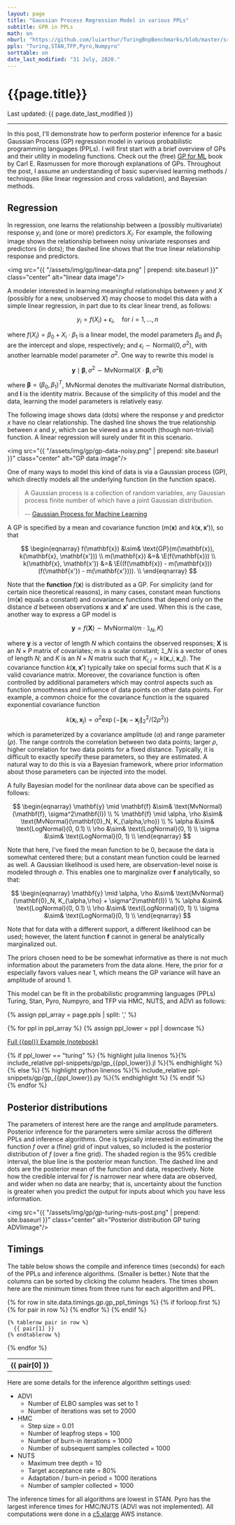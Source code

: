 ```yaml
---
layout: page
title: "Gaussian Process Regression Model in various PPLs"
subtitle: GPR in PPLs
math: on
nburl: "https://github.com/luiarthur/TuringBnpBenchmarks/blob/master/src/gp/notebooks/"
ppls: "Turing,STAN,TFP,Pyro,Numpyro"
sorttable: on
date_last_modified: "31 July, 2020."
---
```


<!--
Tables were generated via:
https://jekyllrb.com/tutorials/csv-to-table/
-->


# {{page.title}}

Last updated: {{ page.date_last_modified }}

***

In this post, I'll demonstrate how to perform posterior inference for a basic
Gaussian Process (GP) regression model in various probabilistic programming
languages (PPLs). I will first start with a brief overview of GPs and their
utility in modeling functions. Check out the (free) [GP for ML][1] book by
Carl E. Rasmussen for more thorough explanations of GPs. Throughout the post, I
assume an understanding of basic supervised learning methods / techniques (like
linear regression and cross validation), and Bayesian methods.

## Regression

In regression, one learns the relationship between a (possibly multivariate)
response $y_i$ and (one or more) predictors $X_i$. For example, the following
image shows the relationship between noisy univariate responses and predictors
(in dots); the dashed line shows that the true linear relationship response and
predictors.

<img src="{{ "/assets/img/gp/linear-data.png" | prepend: site.baseurl }}"
     class="center" alt="linear data image"/>

A modeler interested in learning meaningful relationships between $y$ and
$X$ (possibly for a new, unobserved $X$) may choose to model this data with a
simple linear regression, in part due to its clear linear trend, as follows:

$$
y_i = f(X_i) + \epsilon_i,
\quad\text{for } i=1,\dots,n
$$

where $f(X_i) = \beta_0 + X_i \cdot \beta_1$ is a linear model, the model
parameters $\beta_0$ and $\beta_1$ are the intercept and slope, respectively;
and $\epsilon_i \sim \text{Normal}(0, \sigma^2)$, with another learnable model
parameter $\sigma^2$.  One way to rewrite this model is

$$
\mathbf{y} \mid \boldsymbol{\beta}, \sigma^2 \sim
\text{MvNormal}(X \cdot \boldsymbol{\beta}, \sigma^2 \mathbf{I})
$$

where $\boldsymbol{\beta} = (\beta_0, \beta_1)^T$, MvNormal denotes the
multivariate Normal distribution, and $\mathbf{I}$ is the identity matrix.
Because of the simplicity of this model and the data, learning the model
parameters is relatively easy.

The following image shows data (dots) where the response $y$ and predictor $x$
have no clear relationship. The dashed line shows the true relationship between
$x$ and $y$, which can be viewed as a smooth (though non-trivial) function. A
linear regression will surely under fit in this scenario. 

<img src="{{ "/assets/img/gp/gp-data-noisy.png" | prepend: site.baseurl }}"
     class="center" alt="GP data image"/>

One of many ways to model this kind of data is via a Gaussian process (GP),
which directly models all the underlying function (in the function space).

> A Gaussian process is a collection of random variables, any Gaussian process
> finite number of which have a joint Gaussian distribution. 
>
> -- [Gaussian Process for Machine Learning][2]

A GP is specified by a mean and covariance function ($m(\mathbf{x})$ and
$k(\mathbf{x}, \mathbf{x'})$), so that

$$
\begin{eqnarray}
f(\mathbf{x}) &\sim& \text{GP}(m(\mathbf{x}), k(\mathbf{x}, \mathbf{x'})) \\
m(\mathbf{x}) &=& \E(f(\mathbf{x})) \\
k(\mathbf{x}, \mathbf{x'}) &=& 
\E((f(\mathbf{x}) - m(\mathbf{x}))(f(\mathbf{x'}) - m(\mathbf{x'}))). \\
\end{eqnarray}
$$

Note that the **function** $f(\mathbf{x})$ is distributed as a GP. For
simplicity (and for certain nice theoretical reasons), in many cases, constant
mean functions ($m(\mathbf{x})$ equals a constant) and covariance functions
that depend only on the distance $d$ between observations $\mathbf{x}$ and
$\mathbf{x'}$ are used. When this is the case, another way to express a GP
model is 

$$
\mathbf{y} = f(\mathbf{X}) \sim \text{MvNormal}(m \cdot \mathbb{1}_N, K)
$$

where $\mathbf{y}$ is a vector of length $N$ which contains the observed
responses; $\mathbf{X}$ is an $N\times P$ matrix of covariates; $m$ is a scalar
constant; $\mathbb{1}\_N$ is a vector of ones of length $N$; and $K$ is an
$N\times N$ matrix such that $K_{i,j} = k(\mathbf{x}\_i, \mathbf{x}\_j)$.  The
covariance function $k(\mathbf{x}, \mathbf{x'})$ typically take on special
forms such that $K$ is a valid covariance matrix. Moreover, the covariance
function is often controlled by additional parameters which may control aspects
such as function smoothness and influence of data points on other data points.
For example, a common choice for the covariance function is the squared
exponential covariance function

$$
\newcommand{\norm}[1]{\left\lVert#1\right\rVert}
\newcommand{\bc}[1]{ \left\{#1\right\} }
k(\mathbf{x}_i, \mathbf{x}_j) =
\alpha^2 \exp\bc{-\norm{\mathbf{x}_i - \mathbf{x}_j}^2_2 / (2\rho^2)}
$$

which is parameterized by a covariance amplitude ($\alpha$) and range parameter
($\rho$). The range controls the correlation between two data points; larger
$\rho$, higher correlation for two data points for a fixed distance. Typically,
it is difficult to exactly specify these parameters, so they are estimated. 
A natural way to do this is via a Bayesian framework, where prior information 
about those parameters can be injected into the model.

A fully Bayesian model for the nonlinear data above can be specified as
follows:

$$
\begin{eqnarray}
\mathbf{y} \mid \mathbf{f} &\sim&
\text{MvNormal}(\mathbf{f}, \sigma^2\mathbf{I}) \\
%
\mathbf{f} \mid \alpha, \rho &\sim&
\text{MvNormal}(\mathbf{0}_N, K_{\alpha,\rho}) \\
%
\alpha &\sim& \text{LogNormal}(0, 0.1) \\
\rho &\sim& \text{LogNormal}(0, 1) \\
\sigma &\sim& \text{LogNormal}(0, 1) \\
\end{eqnarray}
$$

Note that here, I've fixed the mean function to be 0, because the data is
somewhat centered there; but a constant mean function could be learned as well.
A Gaussian likelihood is used here, are observation-level noise is modeled
through $\sigma$. This enables one to marginalize over $\mathbf{f}$ analytically,
so that:

$$
\begin{eqnarray}
\mathbf{y} \mid \alpha, \rho &\sim&
\text{MvNormal}(\mathbf{0}_N, K_{\alpha,\rho} + \sigma^2\mathbf{I}) \\
%
\alpha &\sim& \text{LogNormal}(0, 0.1) \\
\rho &\sim& \text{LogNormal}(0, 1) \\
\sigma &\sim& \text{LogNormal}(0, 1) \\
\end{eqnarray}
$$

Note that for data with a different support, a different likelihood can be
used; however, the latent function $\mathbf{f}$ cannot in general be
analytically marginalized out.

The priors chosen need to be be somewhat
informative as there is not much information about the parameters from the data
alone. Here, the prior for $\alpha$ especially favors values near 1, which
means the GP variance will have an amplitude of around 1.

This model can be fit in the probabilistic programming languages (PPLs) 
Turing, Stan, Pyro, Numpyro, and TFP via HMC, NUTS, and ADVI as follows:

<!-- Buttons Div for appending buttons-->
<div id="ppl-buttons" class="btn-group" role="group" aria-label="...">
</div>

{% assign ppl_array = page.ppls | split: ',' %}

{% for ppl in ppl_array %}
  {% assign ppl_lower = ppl | downcase %}

<div class="ppl-code hide" id="{{ppl_lower}}">
<p>
  <a href="{{page.nburl}}/gp_{{ppl_lower}}.ipynb">Full {{ppl}} Example (notebook)</a>
</p>
    {% if ppl_lower == "turing" %}
      {% highlight julia linenos %}{% include_relative ppl-snippets/gp/gp_{{ppl_lower}}.jl %}{% endhighlight %}
    {% else  %}
      {% highlight python linenos %}{% include_relative ppl-snippets/gp/gp_{{ppl_lower}}.py %}{% endhighlight %}
    {% endif %}
</div>
{% endfor %}

## Posterior distributions
The parameters of interest here are the range and amplitude parameters.
Posterior inference for the parameters were similar across the different PPLs
and inference algorithms. One is typically interested in estimating the
function $f$ over a (fine) grid of input values, so included is the posterior
distribution of $f$ (over a fine grid). The shaded region is the 95% credible
interval, the blue line is the posterior mean function. The dashed line and
dots are the posterior mean of the function and data, respectively. Note how
the credible interval for $f$ is narrower near where data are observed, and
wider when no data are nearby; that is, uncertainty about the function is
greater when you predict the output for inputs about which you have less
information.

<img src="{{ "/assets/img/gp/gp-turing-nuts-post.png" | prepend: site.baseurl }}"
     class="center" alt="Posterior distribution GP turing ADVIimage"/>

## Timings
The table below shows the compile and inference times (seconds) for each of the
PPLs and inference algorithms. (Smaller is better.) Note that the columns can
be sorted by clicking the column headers. The times shown here are the minimum
times from three runs for each algorithm and PPL.

<table class="table table-bordered table-hover table-condensed sortable" id="gp-ppl-times">
  {% for row in site.data.timings.gp.gp_ppl_timings %}
    {% if forloop.first %}
    <tr>
      {% for pair in row %}
        <th>{{ pair[0] }}</th>
      {% endfor %}
    </tr>
    {% endif %}

    {% tablerow pair in row %}
      {{ pair[1] }}
    {% endtablerow %}
  {% endfor %}
</table>

Here are some details for the inference algorithm settings used:
- ADVI
    - Number of ELBO samples was set to 1
    - Number of iterations was set to 2000
- HMC
    - Step size = 0.01
    - Number of leapfrog steps = 100
    - Number of burn-in iterations = 1000
    - Number of subsequent samples collected = 1000
- NUTS
    - Maximum tree depth = 10
    - Target acceptance rate = 80%
    - Adaptation / burn-in period = 1000 iterations
    - Number of sampler collected = 1000

The inference times for all algorithms are lowest in STAN.  Pyro has the
largest inference times for HMC/NUTS (ADVI was not implemented).  All
computations were done in a [c5.xlarge][3] AWS instance. 

<!--TODO
Turing was the only PPL that didn't use all 4 cores. Can I turn it on with
larger dataset?
-->

<!-- Scripts code chunk buttons -->
<script>
$(document).ready(function(){
  // PPLs to benchmark.
  var ppls = ['Turing', 'STAN', 'TFP', 'Pyro', 'Numpyro'];

  for (ppl of ppls) {
    let ppl_lower = ppl.toLowerCase();

    // Create buttons.
    $('#ppl-buttons').append(`
      <button type="button" class="btn btn-default ${ppl_lower}">${ppl}</button>
    `);

    // Show Turing example by default.
    $("#turing").attr("class", `ppl-code show`);

    // Button callbacks. 
    $(`button.${ppl_lower}`).click(() => {
      $(".ppl-code").attr("class", `ppl-code hide`);
      $(`#${ppl_lower}`).attr("class", `ppl-code show`);
    });
  }
});
</script>

[1]: http://www.gaussianprocess.org/gpml/
[2]: http://www.gaussianprocess.org/gpml/chapters/RW2.pdf
[3]: https://aws.amazon.com/ec2/instance-types/c5/

